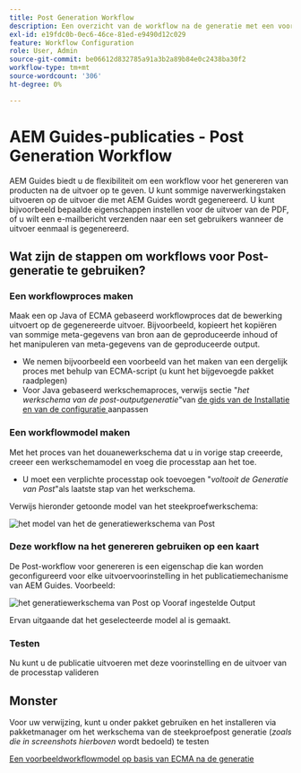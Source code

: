 ```yaml
---
title: Post Generation Workflow
description: Een overzicht van de workflow na de generatie met een voorbeeld
exl-id: e19fdc0b-0ec6-46ce-81ed-e9490d12c029
feature: Workflow Configuration
role: User, Admin
source-git-commit: be06612d832785a91a3b2a89b84e0c2438ba30f2
workflow-type: tm+mt
source-wordcount: '306'
ht-degree: 0%

---
```


# AEM Guides-publicaties - Post Generation Workflow

AEM Guides biedt u de flexibiliteit om een workflow voor het genereren van producten na de uitvoer op te geven. U kunt sommige naverwerkingstaken uitvoeren op de uitvoer die met AEM Guides wordt gegenereerd.
U kunt bijvoorbeeld bepaalde eigenschappen instellen voor de uitvoer van de PDF, of u wilt een e-mailbericht verzenden naar een set gebruikers wanneer de uitvoer eenmaal is gegenereerd.


## Wat zijn de stappen om workflows voor Post-generatie te gebruiken?

### Een workflowproces maken

Maak een op Java of ECMA gebaseerd workflowproces dat de bewerking uitvoert op de gegenereerde uitvoer. Bijvoorbeeld, kopieert het kopiëren van sommige meta-gegevens van bron aan de geproduceerde inhoud of het manipuleren van meta-gegevens van de geproduceerde output.
- We nemen bijvoorbeeld een voorbeeld van het maken van een dergelijk proces met behulp van ECMA-script (u kunt het bijgevoegde pakket raadplegen)
- Voor Java gebaseerd werkschemaproces, verwijs sectie &quot;*het werkschema van de post-outputgeneratie*&quot;van [ de gids van de Installatie en van de configuratie ](https://helpx.adobe.com/content/dam/help/en/xml-documentation-solution/4-2/Adobe-Experience-Manager-Guides_UUID_Installation-Configuration-Guide_EN.pdf#page=119) aanpassen


### Een workflowmodel maken

Met het proces van het douanewerkschema dat u in vorige stap creeerde, creeer een werkschemamodel en voeg die processtap aan het toe.
- U moet een verplichte processtap ook toevoegen &quot;*voltooit de Generatie van Post*&quot;als laatste stap van het werkschema.

Verwijs hieronder getoonde model van het steekproefwerkschema:

![ het model van het de generatiewerkschema van Post ](../assets/workflows/pgwf-workflow-model.png)


### Deze workflow na het genereren gebruiken op een kaart

De Post-workflow voor genereren is een eigenschap die kan worden geconfigureerd voor elke uitvoervoorinstelling in het publicatiemechanisme van AEM Guides. Voorbeeld:

![ het generatiewerkschema van Post op Vooraf ingestelde Output ](../assets/workflows/pgwf-preset-settings.png)


Ervan uitgaande dat het geselecteerde model al is gemaakt.


### Testen

Nu kunt u de publicatie uitvoeren met deze voorinstelling en de uitvoer van de processtap valideren


## Monster

Voor uw verwijzing, kunt u onder pakket gebruiken en het installeren via pakketmanager om het werkschema van de steekproefpost generatie (*zoals die in screenshots hierboven* wordt bedoeld) te testen

[Een voorbeeldworkflowmodel op basis van ECMA na de generatie](../assets/workflows/sample-pgwf-ecma-test-wfmetadata.zip)
